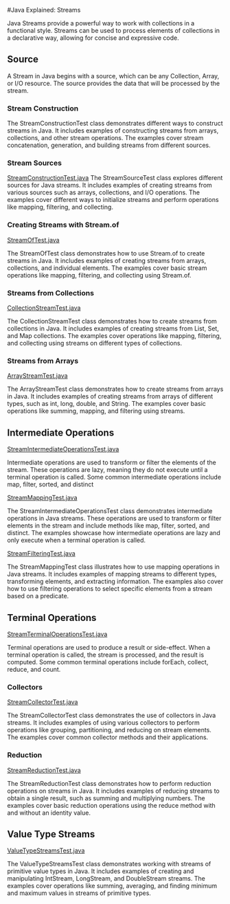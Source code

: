 #Java Explained: Streams

Java Streams provide a powerful way to work with collections in a functional style. Streams can be used to process elements of collections in a declarative way, allowing for concise and expressive code.

## Source
A Stream in Java begins with a source, which can be any Collection, Array, or I/O resource. The source provides the data that will be processed by the stream.

### Stream Construction
The StreamConstructionTest class demonstrates different ways to construct 
streams in Java. It includes examples of constructing streams from arrays, 
collections, and other stream operations. The examples cover stream concatenation, 
generation, and building streams from different sources.

### Stream Sources
[StreamConstructionTest.java](../src/test/java/org/mwatt/tutorial/streams/StreamConstructionTest.java)
The StreamSourceTest class explores different sources for Java streams. 
It includes examples of creating streams from various sources such as arrays, 
collections, and I/O operations. The examples cover different ways to initialize 
streams and perform operations like mapping, filtering, and collecting.

### Creating Streams with Stream.of
[StreamOfTest.java](../src/test/java/org/mwatt/tutorial/streams/StreamOfTest.java)

The StreamOfTest class demonstrates how to use Stream.of to create streams in 
Java. It includes examples of creating streams from arrays, collections, and 
individual elements. The examples cover basic stream operations like mapping, 
filtering, and collecting using Stream.of.

### Streams from Collections
[CollectionStreamTest.java](../src/test/java/org/mwatt/tutorial/streams/CollectionsStreamTest.java)

The CollectionStreamTest class demonstrates how to create streams from collections in Java. 
It includes examples of creating streams from List, Set, and Map collections. The examples cover 
operations like mapping, filtering, and collecting using streams on different types of collections.

### Streams from Arrays
[ArrayStreamTest.java](../src/test/java/org/mwatt/tutorial/streams/ArraysStreamTest.java)

The ArrayStreamTest class demonstrates how to create streams from arrays in Java. 
It includes examples of creating streams from arrays of different types, such as int, 
long, double, and String. The examples cover basic operations like summing, mapping, 
and filtering using streams.

## Intermediate Operations
[StreamIntermediateOperationsTest.java](../src/test/java/org/mwatt/tutorial/streams/StreamIntermediateOperationsTest.java)

Intermediate operations are used to transform or filter the elements of the stream. These operations are lazy, meaning they do not execute until a terminal operation
is called. Some common intermediate operations include map, filter, sorted, and distinct

[StreamMappingTest.java](../src/test/java/org/mwatt/tutorial/streams/StreamMappingTest.java)

The StreamIntermediateOperationsTest class demonstrates intermediate operations in Java streams. 
These operations are used to transform or filter elements in the stream and include methods like 
map, filter, sorted, and distinct. The examples showcase how intermediate operations are lazy and 
only execute when a terminal operation is called.

[StreamFilteringTest.java](../src/test/java/org/mwatt/tutorial/streams/StreamFilteringTest.java)

The StreamMappingTest class illustrates how to use mapping operations in Java streams. 
It includes examples of mapping streams to different types, transforming elements, and 
extracting information. The examples also cover how to use filtering operations to select 
specific elements from a stream based on a predicate.

## Terminal Operations
[StreamTerminalOperationsTest.java](../src/test/java/org/mwatt/tutorial/streams/StreamTerminalOperationsTest.java)

Terminal operations are used to produce a result or side-effect. 
When a terminal operation is called, the stream is processed, 
and the result is computed. Some common terminal operations 
include forEach, collect, reduce, and count.

### Collectors
[StreamCollectorTest.java](../src/test/java/org/mwatt/tutorial/streams/StreamCollectorsTest.java)

The StreamCollectorTest class demonstrates the use of collectors in Java streams. 
It includes examples of using various collectors to perform operations like 
grouping, partitioning, and reducing on stream elements. The examples cover 
common collector methods and their applications.

### Reduction
[StreamReductionTest.java](../src/test/java/org/mwatt/tutorial/streams/StreamReductionTest.java)

The StreamReductionTest class demonstrates how to perform reduction operations 
on streams in Java. It includes examples of reducing streams to obtain a single 
result, such as summing and multiplying numbers. The examples cover basic 
reduction operations using the reduce method with and without an identity 
value.

## Value Type Streams
[ValueTypeStreamsTest.java](../src/test/java/org/mwatt/tutorial/streams/ValueTypeStreamsTest.java)

The ValueTypeStreamsTest class demonstrates working with streams of primitive 
value types in Java. It includes examples of creating and manipulating 
IntStream, LongStream, and DoubleStream streams. The examples cover operations 
like summing, averaging, and finding minimum and maximum values in streams 
of primitive types.
